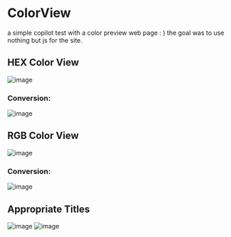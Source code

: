 # ColorView
a simple copilot test with a color preview web page : )
the goal was to use nothing but js for the site.


## HEX Color View
![image](https://user-images.githubusercontent.com/56762784/144741507-9dcfe948-2383-453f-bb25-8548416d56f8.png)
### Conversion:
![image](https://user-images.githubusercontent.com/56762784/144741602-eaeeac3a-1f96-4b70-b17a-90c6541c42f3.png)


## RGB Color View
![image](https://user-images.githubusercontent.com/56762784/144741523-a89d115c-e5e6-40ba-aca5-5e2dcdd3023d.png)
### Conversion:
![image](https://user-images.githubusercontent.com/56762784/144741613-a17fe57d-3d25-44c1-af5a-d79c77435294.png)


## Appropriate Titles
![image](https://user-images.githubusercontent.com/56762784/144741571-e673cbf5-0b84-4f68-b858-1f33ffcaddeb.png)
![image](https://user-images.githubusercontent.com/56762784/144741537-ed67597e-ee3b-48e9-90ed-080a47862e0d.png)

